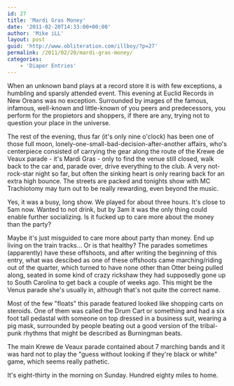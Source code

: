 ```yaml
---
id: 27
title: 'Mardi Gras Money'
date: '2011-02-20T14:33:00+00:00'
author: 'Mike iLL'
layout: post
guid: 'http://www.obliteration.com/illboy/?p=27'
permalink: /2011/02/20/mardi-gras-money/
categories:
    - 'Diaper Entries'
---
```


When an unknown band plays at a record store it is with few exceptions, a humbling and sparsly attended event. This evening at Euclid Records in New Oreans was no exception. Surrounded by images of the famous, infamous, well-known and little-known of you peers and predecessors, you perform for the propietors and shoppers, if there are any, trying not to question your place in the universe.

The rest of the evening, thus far (it's only nine o'clock) has been one of those full moon, lonely-one-small-bad-decision-after-another affairs, who's centerpiece consisted of carrying the gear along the route of the Krewe de Veaux parade - it's Mardi Gras - only to find the venue still closed, walk back to the car and, parade over, drive everything to the club. A very not-rock-star night so far, but often the sinking heart is only rearing back for an extra high bounce. The streets are packed and tonights show with MC Trachiotomy may turn out to be really rewarding, even beyond the music.

Yes, it was a busy, long show. We played for about three hours. It's close to 5am now. Wanted to not drink, but by 3am it was the only thing  could enable further socializing. Is it fucked up to care more about the money than the party?

Maybe it's just misguided to care more about party than money. End up living on the train tracks... Or is that healthy? The parades sometimes (apparently) have these offshoots, and after writing the beginning of this entry, what was descibed as one of these offshoots came marching/riding out of the quarter, which turned to have none other than Otter being pulled along, seated in some kind of crazy rickshaw they had supposedly gone up to South Carolina to get back a couple of weeks ago. This might be the Venus parade she's usually in, although that's not quite the correct name.

Most of the few "floats" this parade featured looked like shopping carts on steroids. One of them was called the Drum Cart or something and had a six foot tall pedastal with someone on top dressed in a business suit, wearing a pig mask, surrounded by people beating out a good version of the tribal-punk rhythms that might be described as Burningman beats.

The main Krewe de Veaux parade contained about 7 marching bands and it was hard not to play the "guess without looking if they're black or white" game, which seems really pathetic.

It's eight-thirty in the morning on Sunday. Hundred eighty miles to home.